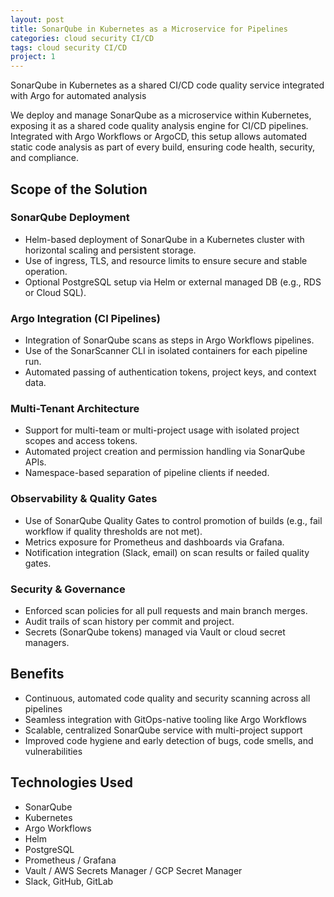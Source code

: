 ```yaml
---
layout: post
title: SonarQube in Kubernetes as a Microservice for Pipelines
categories: cloud security CI/CD
tags: cloud security CI/CD
project: 1
---
```


SonarQube in Kubernetes as a shared CI/CD code quality service integrated with Argo for automated analysis

<!--more-->

We deploy and manage SonarQube as a microservice within Kubernetes, exposing it as a shared code quality analysis engine for CI/CD pipelines. Integrated with Argo Workflows or ArgoCD, this setup allows automated static code analysis as part of every build, ensuring code health, security, and compliance.

## Scope of the Solution

### SonarQube Deployment

- Helm-based deployment of SonarQube in a Kubernetes cluster with horizontal scaling and persistent storage.  
- Use of ingress, TLS, and resource limits to ensure secure and stable operation.  
- Optional PostgreSQL setup via Helm or external managed DB (e.g., RDS or Cloud SQL).

### Argo Integration (CI Pipelines)

- Integration of SonarQube scans as steps in Argo Workflows pipelines.  
- Use of the SonarScanner CLI in isolated containers for each pipeline run.  
- Automated passing of authentication tokens, project keys, and context data.

### Multi-Tenant Architecture

- Support for multi-team or multi-project usage with isolated project scopes and access tokens.  
- Automated project creation and permission handling via SonarQube APIs.  
- Namespace-based separation of pipeline clients if needed.

### Observability & Quality Gates

- Use of SonarQube Quality Gates to control promotion of builds (e.g., fail workflow if quality thresholds are not met).  
- Metrics exposure for Prometheus and dashboards via Grafana.  
- Notification integration (Slack, email) on scan results or failed quality gates.

### Security & Governance

- Enforced scan policies for all pull requests and main branch merges.  
- Audit trails of scan history per commit and project.  
- Secrets (SonarQube tokens) managed via Vault or cloud secret managers.

## Benefits

- Continuous, automated code quality and security scanning across all pipelines  
- Seamless integration with GitOps-native tooling like Argo Workflows  
- Scalable, centralized SonarQube service with multi-project support  
- Improved code hygiene and early detection of bugs, code smells, and vulnerabilities

## Technologies Used

- SonarQube  
- Kubernetes  
- Argo Workflows  
- Helm  
- PostgreSQL  
- Prometheus / Grafana  
- Vault / AWS Secrets Manager / GCP Secret Manager  
- Slack, GitHub, GitLab

